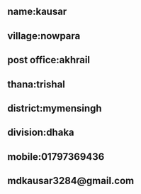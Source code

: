 
<html lang="en">
<head>


</head>
<body>
<h2>name:kausar</h2>
<h2>village:nowpara</h2>
<h2>post office:akhrail</h2>
<h2>thana:trishal</h2>
<h2>district:mymensingh</h2>
<h2>division:dhaka</h2>
<h2>mobile:01797369436</h2>
<h2>mdkausar3284@gmail.com</h2>


